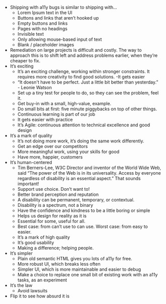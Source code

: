 - Shipping with a11y bugs is similar to shipping with...
	- Lorem Ipsum text in the UI
	- Buttons and links that aren’t hooked up
	- Empty buttons and links
	- Pages with no headings
	- Invisible text
	- Only allowing mouse-based input of text
	- Blank / placeholder images
- Remediation on large projects is difficult and costly. The way to approach this is to shift left and address problems earlier, when they’re cheaper to fix.
- It’s exciting
	- It’s an exciting challenge, working within stronger constraints. It requires more creativity to find good solutions.
-It gets easier
	- “It doesn't have to be perfect. Just a little bit better than yesterday.” - Leonie Watson
	- Set up a tiny test for people to do, so they can see the problem, feel it.
	- Get buy-in with a small, high-value, example.
	- Do small bits at first: five minute piggybacks on top of other things.
	- Continuous learning is part of our job
	- It gets easier with practice
	- It’s Agile: continuous attention to technical excellence and good design
- It’s a mark of quality
	- It’s not doing more work, it’s doing the same work differently.
	- Get an edge over our competitors
	- More meaningful work, using your skills for good
	- Have more, happier, customers
- It’s human-centered
	- Tim Berners-Lee, W3C Director and inventor of the World Wide Web, said “The power of the Web is in its universality. Access by everyone regardless of disability is an essential aspect.” That sounds important!
	- Support use choice. Don’t want to!
	- Better brand perception and reputation
	- A disability can be permanent, temporary, or contextual.
	- Disability is a spectrum, not a binary
	- Have the confidence and kindness to be a little boring or simple
	- Helps us design for reality as it is
	- Essential for some, useful for all.
	- Best case: from can’t use to can use. Worst case: from easy to easier.
	- It’s a mark of high quality
	- It’s good usability
	- Making a difference; helping people.
- It’s simpler
	- Plain old semantic HTML gives you lots of a11y for free.
	- More robust UI, which breaks less often
	- Simpler UI, which is more maintainable and easier to debug
	- Make a choice to replace one small bit of existing work with an a11y tasks, as an experiment
- It’s the law
	- Avoid lawsuits
- Flip it to see how absurd it is